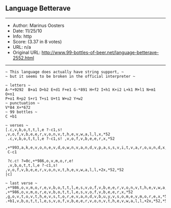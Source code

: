 
## Language Betterave ##
---
- Author: Marinus Oosters
- Date: 11/25/10
- Info: http
- Score:  (3.37 in 8 votes)
- URL: n/a
- Original URL: http://www.99-bottles-of-beer.net/language-betterave-2552.html
---

```~ 99 bottles of beer in Betterave ~
~ This language does actually have string support, ~
~ but it seems to be broken in the official interpreter ~

~ letters ~
A-*+9292  B+a1 D+b2 E+d1 F+e1 G-*891 H+f2 I+h1 K+i2 L+k1 M+l1 N+m1 O+n1
P+o1 R+p2 S+r1 T+s1 U+t1 W+u2 Y+w2
~ punctuation ~
V*84 X+*672 
~ 99 bottles ~
C +b1

~ verses ~
[.c,v,b,o,t,t,l,e ?-c1,s! ,v,o,f,v,b,e,e,r,v,o,n,v,t,h,e,v,w,a,l,l,x,*52
 .c,v,b,o,t,t,l,e ?-c1,s! ,v,o,f,v,b,e,e,r,x,*52
 ,+*993,a,k,e,v,o,n,e,v,d,o,w,n,v,a,n,d,v,p,a,s,s,v,i,t,v,a,r,o,u,n,d,x,*52
 C-c1
 
 ?c.c! ?=0c,+*986,o,v,m,o,r,e!
 ,v,b,o,t,t,l,e ?-c1,s! ,v,o,f,v,b,e,e,r,v,o,n,v,t,h,e,v,w,a,l,l,+2x,*52,*52
|c]

~ last verse ~
,+*986,o,v,m,o,r,e,v,b,o,t,t,l,e,s,v,o,f,v,b,e,e,r,v,o,n,v,t,h,e,v,w,a,l,l,x,*52
,+*986,o,v,m,o,r,e,v,b,o,t,t,l,e,s,v,o,f,v,b,e,e,r,x,*52
,g,o,v,t,o,v,t,h,e,v,s,t,o,r,e,v,a,n,d,v,b,u,y,v,s,o,m,e,v,m,o,r,e,x,*52
.+b1,v,b,o,t,t,l,e,s,v,o,f,v,b,e,e,r,v,o,n,v,t,h,e,v,w,a,l,l,+2x,*52,*52```